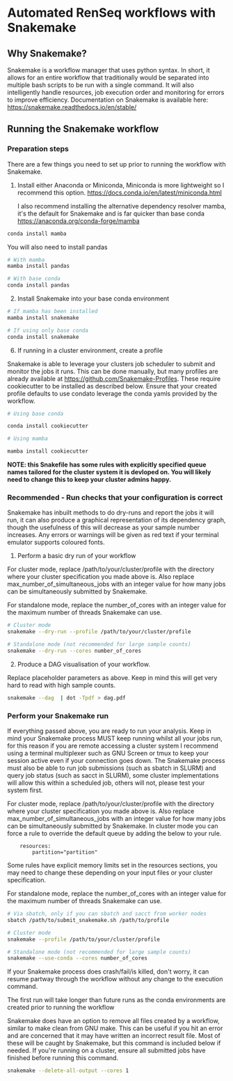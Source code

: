 # Automated RenSeq workflows with Snakemake

## Why Snakemake?

Snakemake is a workflow manager that uses python syntax. In short, it allows for an entire workflow that traditionally would be separated into multiple bash scripts to be run with a single command.
It will also intelligently handle resources, job execution order and monitoring for errors to improve efficiency.
Documentation on Snakemake is available here: <https://snakemake.readthedocs.io/en/stable/>

## Running the Snakemake workflow

### Preparation steps

There are a few things you need to set up prior to running the workflow with Snakemake.

1.  Install either Anaconda or Miniconda, Miniconda is more lightweight so I recommend this option. <https://docs.conda.io/en/latest/miniconda.html>

    I also recommend installing the alternative dependency resolver mamba, it's the default for Snakemake and is far quicker than base conda <https://anaconda.org/conda-forge/mamba>

```bash
conda install mamba
```

You will also need to install pandas

```bash
# With mamba
mamba install pandas

# With base conda
conda install pandas
```

2.  Install Snakemake into your base conda environment

```bash
# If mamba has been installed
mamba install snakemake

# If using only base conda
conda install snakemake
```
6.  If running in a cluster environment, create a profile

Snakemake is able to leverage your clusters job scheduler to submit and monitor the jobs it runs. This can be done manually, but many profiles are already available at <https://github.com/Snakemake-Profiles>. These require cookiecutter to be installed as described below. Ensure that your created profile defaults to use condato leverage the conda yamls provided by the workflow.

```bash
# Using base conda

conda install cookiecutter

# Using mamba

mamba install cookiecutter
```

**NOTE: this Snakefile has some rules with explicitly specified queue names tailored for the cluster system it is devloped on.
You will likely need to change this to keep your cluster admins happy.**

### Recommended - Run checks that your configuration is correct

Snakemake has inbuilt methods to do dry-runs and report the jobs it will run, it can also produce a graphical representation of its dependency graph, though the usefulness of this will decrease as your sample number increases.
Any errors or warnings will be given as red text if your terminal emulator supports coloured fonts.

1.  Perform a basic dry run of your workflow

For cluster mode, replace /path/to/your/cluster/profile with the directory where your cluster specification you made above is.
Also replace max_number_of_simultaneous_jobs with an integer value for how many jobs can be simultaneously submitted by Snakemake.

For standalone mode, replace the number_of_cores with an integer value for the maximum number of threads Snakemake can use.

```bash
# Cluster mode
snakemake --dry-run --profile /path/to/your/cluster/profile

# Standalone mode (not recommended for large sample counts)
snakemake --dry-run --cores number_of_cores
```

2.  Produce a DAG visualisation of your workflow.

Replace placeholder parameters as above.
Keep in mind this will get very hard to read with high sample counts.

```bash
snakemake --dag  | dot -Tpdf > dag.pdf
```

### Perform your Snakemake run

If everything passed above, you are ready to run your analysis.
Keep in mind your Snakemake process MUST keep running whilst all your jobs run, for this reason if you are remote accessing a cluster system I recommend using a terminal multiplexer such as GNU Screen or tmux to keep your session active even if your connection goes down.
The Snakemake process must also be able to run job submissions (such as sbatch in SLURM) and query job status (such as sacct in SLURM), some cluster implementations will allow this within a scheduled job, others will not, please test your system first.

For cluster mode, replace /path/to/your/cluster/profile with the directory where your cluster specification you made above is.
Also replace max_number_of_simultaneous_jobs with an integer value for how many jobs can be simultaneously submitted by Snakemake.
In cluster mode you can force a rule to override the default queue by adding the below to your rule.

```
    resources:
        partition="partition"
```

Some rules have explicit memory limits set in the resources sections, you may need to change these depending on your input files or your cluster specification.

For standalone mode, replace the number_of_cores with an integer value for the maximum number of threads Snakemake can use.

```bash
# Via sbatch, only if you can sbatch and sacct from worker nodes
sbatch /path/to/submit_snakemake.sh /path/to/profile

# Cluster mode
snakemake --profile /path/to/your/cluster/profile

# Standalone mode (not recommended for large sample counts)
snakemake --use-conda --cores number_of_cores
```

If your Snakemake process does crash/fail/is killed, don't worry, it can resume partway through the workflow without any change to the execution command.

The first run will take longer than future runs as the conda environments are created prior to running the workflow

Snakemake does have an option to remove all files created by a workflow, similar to make clean from GNU make.
This can be useful if you hit an error and are concerned that it may have written an incorrect result file.
Most of these will be caught by Snakemake, but this command is included below if needed.
If you're running on a cluster, ensure all submitted jobs have finished before running this command.

```bash
snakemake --delete-all-output --cores 1
```
